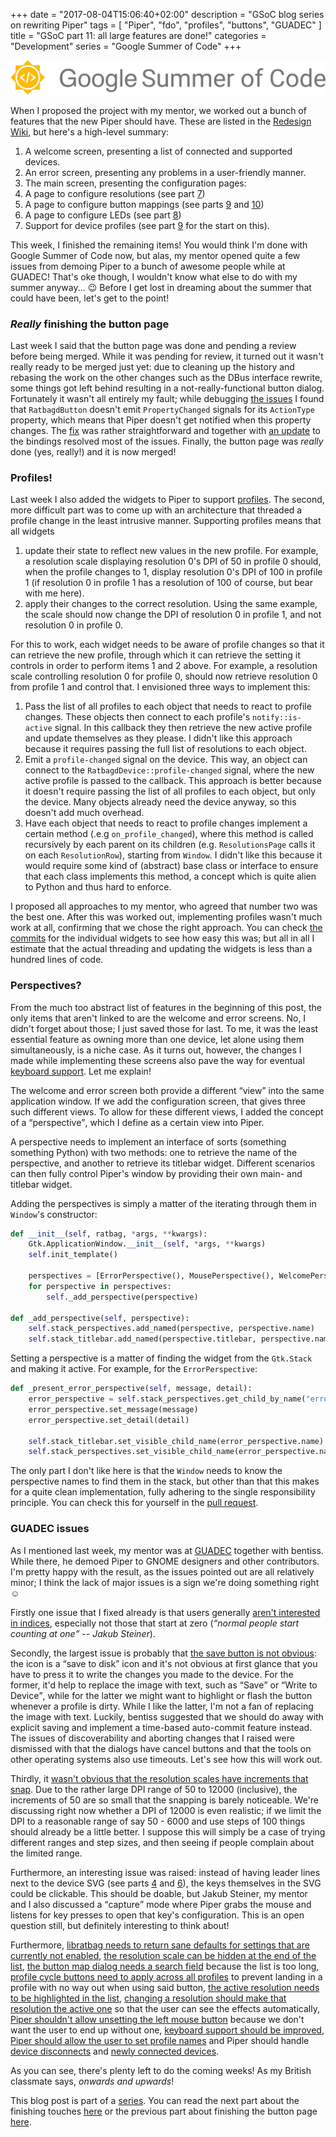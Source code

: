 +++
date = "2017-08-04T15:06:40+02:00"
description = "GSoC blog series on rewriting Piper"
tags = [ "Piper", "fdo", "profiles", "buttons", "GUADEC" ]
title = "GSoC part 11: all large features are done!"
categories = "Development"
series = "Google Summer of Code"
+++

![GSoC logo horizontal](/img/blog/gsoc-part-1/GSoC-logo-horizontal.svg)

When I proposed the project with my mentor, we worked out a bunch of features
that the new Piper should have. These are listed in the [Redesign
Wiki](https://github.com/libratbag/piper/wiki/Piper-Redesign), but here's a
high-level summary:

1. A welcome screen, presenting a list of connected and supported devices.
2. An error screen, presenting any problems in a user-friendly manner.
3. The main screen, presenting the configuration pages:
  1. A page to configure resolutions (see part [7](/blog/gsoc-part-7))
  2. A page to configure button mappings (see parts [9](/blog/gsoc-part-9) and
     [10](/blog/gsoc-part-10))
  3. A page to configure LEDs (see part [8](/blog/gsoc-part-8))
4. Support for device profiles (see part [9](/blog/gsoc-part-9) for the start on
   this).

This week, I finished the remaining items! You would think I'm done with Google
Summer of Code now, but alas, my mentor opened quite a few issues from demoing
Piper to a bunch of awesome people while at GUADEC! That's oke though, I
wouldn't know what else to do with my summer anyway... &#x1f609; Before I get
lost in dreaming about the summer that could have been, let's get to the point!

### *Really* finishing the button page

Last week I said that the button page was done and pending a review before being
merged. While it was pending for review, it turned out it wasn't really ready to
be merged just yet: due to cleaning up the history and rebasing the work on the
other changes such as the DBus interface rewrite, some things got left behind
resulting in a not-really-functional button dialog. Fortunately it wasn't all
entirely my fault; while debugging [the
issues](https://github.com/libratbag/piper/pull/47#issuecomment-319015491) I
found that `RatbagdButton` doesn't emit `PropertyChanged` signals for its
`ActionType` property, which means that Piper doesn't get notified when this
property changes. The [fix](https://github.com/libratbag/libratbag/pull/264) was
rather straightforward and together with [an
update](https://github.com/libratbag/piper/pull/47/commits/27062a2b59e3f9846d568bac7b29a97c69bf32ab)
to the bindings resolved most of the issues. Finally, the button page was
*really* done (yes, really!) and it is now merged!

### Profiles!

Last week I also added the widgets to Piper to support
[profiles](/blog/gsoc-part-10#beginning-the-work-on-profiles). The second, more
difficult part was to come up with an architecture that threaded a profile
change in the least intrusive manner.  Supporting profiles means that all
widgets

1. update their state to reflect new values in the new profile. For example, a
   resolution scale displaying resolution 0's DPI of 50 in profile 0 should,
   when the profile changes to 1, display resolution 0's DPI of 100 in profile 1
   (if resolution 0 in profile 1 has a resolution of 100 of course, but bear
   with me here).
2. apply their changes to the correct resolution. Using the same example, the
   scale should now change the DPI of resolution 0 in profile 1, and not
   resolution 0 in profile 0.

For this to work, each widget needs to be aware of profile changes so that it
can retrieve the new profile, through which it can retrieve the setting it
controls in order to perform items 1 and 2 above. For example, a resolution
scale controlling resolution 0 for profile 0, should now retrieve resolution 0
from profile 1 and control that. I envisioned three ways to implement this:

1. Pass the list of all profiles to each object that needs to react to profile
   changes. These objects then connect to each profile's `notify::is-active`
   signal. In this callback they then retrieve the new active profile and update
   themselves as they please. I didn't like this approach because it requires
   passing the full list of resolutions to each object.
2. Emit a `profile-changed` signal on the device. This way, an object can
   connect to the `RatbagdDevice::profile-changed` signal, where the new active
   profile is passed to the callback. This approach is better because it doesn't
   require passing the list of all profiles to each object, but only the device.
   Many objects already need the device anyway, so this doesn't add much
   overhead.
3. Have each object that needs to react to profile changes implement a certain
   method (.e.g `on_profile_changed`), where this method is called recursively
   by each parent on its children (e.g. `ResolutionsPage` calls it on each
   `ResolutionRow`), starting from `Window`. I didn't like this because it would
   require some kind of (abstract) base class or interface to ensure that each
   class implements this method, a concept which is quite alien to Python and
   thus hard to enforce.

I proposed all approaches to my mentor, who agreed that number two was the best
one. After this was worked out, implementing profiles wasn't much work at all,
confirming that we chose the right approach. You can check [the
commits](https://github.com/libratbag/piper/pull/73) for the individual widgets
to see how easy this was; but all in all I estimate that the actual threading
and updating the widgets is less than a hundred lines of code.

### Perspectives?

From the much too abstract list of features in the beginning of this post, the
only items that aren't linked to are the welcome and error screens. No, I didn't
forget about those; I just saved those for last. To me, it was the least
essential feature as owning more than one device, let alone using them
simultaneously, is a niche case. As it turns out, however, the changes I made
while implementing these screens also pave the way for eventual [keyboard
support](https://github.com/libratbag/libratbag/issues/172). Let me explain!

The welcome and error screen both provide a different <q>view</q> into the same
application window. If we add the configuration screen, that gives three such
different views. To allow for these different views, I added the concept of a
<q>perspective</q>, which I define as a certain view into Piper.

A perspective needs to implement an interface of sorts (something something
Python) with two methods: one to retrieve the name of the perspective, and
another to retrieve its titlebar widget. Different scenarios can then fully
control Piper's window by providing their own main- and titlebar widget.

Adding the perspectives is simply a
matter of the iterating through them in `Window`'s constructor:

```python
def __init__(self, ratbag, *args, **kwargs):
    Gtk.ApplicationWindow.__init__(self, *args, **kwargs)
    self.init_template()

    perspectives = [ErrorPerspective(), MousePerspective(), WelcomePerspective()]
    for perspective in perspectives:
        self._add_perspective(perspective)

def _add_perspective(self, perspective):
    self.stack_perspectives.add_named(perspective, perspective.name)
    self.stack_titlebar.add_named(perspective.titlebar, perspective.name)
```

Setting a perspective is a matter of finding the widget from the `Gtk.Stack` and
making it active. For example, for the `ErrorPerspective`:

```python
def _present_error_perspective(self, message, detail):
    error_perspective = self.stack_perspectives.get_child_by_name("error_perspective")
    error_perspective.set_message(message)
    error_perspective.set_detail(detail)

    self.stack_titlebar.set_visible_child_name(error_perspective.name)
    self.stack_perspectives.set_visible_child_name(error_perspective.name)
```

The only part I don't like here is that the `Window` needs to know the
perspective names to find them in the stack, but other than that this makes for
a quite clean implementation, fully adhering to the single responsibility
principle. You can check this for yourself in the [pull
request](https://github.com/libratbag/piper/pull/84).

### GUADEC issues

As I mentioned last week, my mentor was at [GUADEC](https://2017.guadec.org/)
together with bentiss. While there, he demoed Piper to GNOME designers and other
contributors. I'm pretty happy with the result, as the issues pointed out are
all relatively minor; I think the lack of major issues is a sign we're doing
something right &#9786;

Firstly one issue that I fixed already is that users generally [aren't interested
in indices](https://github.com/libratbag/piper/pull/91), especially not those
that start at zero (*<q>normal people start counting at one</q> -- Jakub
Steiner*).

Secondly, the largest issue is probably that [the save button is not
obvious](https://github.com/libratbag/piper/issues/69): the icon is a <q>save to
disk</q> icon and it's not obvious at first glance that you have to press it to
write the changes you made to the device. For the former, it'd help to replace
the image with text, such as <q>Save</q> or <q>Write to Device</q>, while for
the latter we might want to highlight or flash the button whenever a profile is
dirty. While I like the latter, I'm not a fan of replacing the image with text.
Luckily, bentiss suggested that we should do away with explicit saving and
implement a time-based auto-commit feature instead. The issues of
discoverability and aborting changes that I raised were dismissed with that the
dialogs have cancel buttons and that the tools on other operating systems also
use timeouts. Let's see how this will work out.

Thirdly, it [wasn't obvious that the resolution scales have increments that
snap](https://github.com/libratbag/piper/issues/68). Due to the rather large DPI
range of 50 to 12000 (inclusive), the increments of 50 are so small that the
snapping is barely noticeable. We're discussing right now whether a DPI of 12000
is even realistic; if we limit the DPI to a reasonable range of say 50 - 6000
and use steps of 100 things should already be a little better. I suppose this
will simply be a case of trying different ranges and step sizes, and then seeing
if people complain about the limited range.

Furthermore, an interesting issue was raised: instead of having leader lines
next to the device SVG (see parts [4](/blog/gsoc-part-4) and
[6](/blog/gsoc-part-6)), the keys themselves in the SVG could be clickable. This
should be doable, but Jakub Steiner, my mentor and I also discussed a
<q>capture</q> mode where Piper grabs the mouse and listens for key presses to
open that key's configuration. This is an open question still, but definitely
interesting to think about!

Furthermore, [libratbag needs to return sane defaults for settings that are
currently not enabled](https://github.com/libratbag/libratbag/issues/270), [the
resolution scale can be hidden at the end of the
list](https://github.com/libratbag/piper/issues/74), [the button map dialog
needs a search field](https://github.com/libratbag/piper/issues/77) because the
list is too long, [profile cycle buttons need to apply across all
profiles](https://github.com/libratbag/piper/issues/78) to prevent landing in a
profile with no way out when using said button, [the active resolution needs to
be highlighted in the list](https://github.com/libratbag/piper/issues/80),
[changing a resolution should make that resolution the active
one](https://github.com/libratbag/piper/issues/81) so that the user can see the
effects automatically, [Piper shouldn't allow unsetting the left mouse
button](https://github.com/libratbag/piper/issues/82) because we don't want the
user to end up without one, [keyboard support should be
improved](https://github.com/libratbag/piper/issues/83), [Piper should allow the
user to set profile names](https://github.com/libratbag/piper/issues/85) and
Piper should handle [device
disconnects](https://github.com/libratbag/piper/issues/89) and [newly connected
devices](https://github.com/libratbag/piper/issues/90).

As you can see, there's plenty left to do the coming weeks! As my British
classmate says, *onwards and upwards*!

This blog post is part of a [series](/series/google-summer-of-code/). You can read the next part about the
finishing touches [here](/blog/gsoc-part-12) or the previous part about
finishing the button page [here](/blog/gsoc-part-10).
